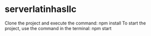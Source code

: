 # serverlatinhasllc

Clone the project and execute the command: npm install
To start the project, use the command in the terminal: npm start

